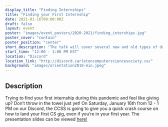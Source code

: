 ```yaml
---
display_title: "Finding Internships"
title: "Finding your First Internship"
date: 2021-01-16T00:00:00Z
draft: false
layout: event
poster: "images/event_posters/2020-2021/finding_interships.jpg"
poster_cover: "contain"
poster_position: "center"
short_description: "The talk will cover several new and old types of database engines including Relational, NoSQL, Graph databases, and more."
start_time: "12:00 - 1:00 PM EST"
location: "Discord"
location_link: "http://discord.carletoncomputersciencesociety.ca/"
background: "images/orientation2018-min.jpeg"
---
```


## Description

Trying to find your first internship during this pandemic and feel like giving up? Don’t throw in the towel just yet! On Saturday, January 16th from 12 - 1 PM on our Discord, the CCSS is going to give you a quick crash course on how to land your first CS gig, even if you’re in your first year. The presentation slides can be viewed [here!](https://ccss.carleton.ca/pdfs/2020-2021/finding_internships.pdf)
